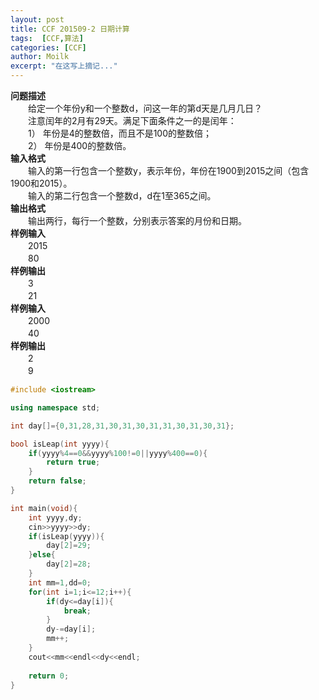 ```yaml
---
layout: post
title: CCF 201509-2 日期计算
tags:  [CCF,算法]
categories: [CCF]
author: Moilk
excerpt: "在这写上摘记..."
---
```


**问题描述**  
　　给定一个年份y和一个整数d，问这一年的第d天是几月几日？  
　　注意闰年的2月有29天。满足下面条件之一的是闰年：  
　　1） 年份是4的整数倍，而且不是100的整数倍；  
　　2） 年份是400的整数倍。  
**输入格式**  
　　输入的第一行包含一个整数y，表示年份，年份在1900到2015之间（包含1900和2015）。  
　　输入的第二行包含一个整数d，d在1至365之间。  
**输出格式**  
　　输出两行，每行一个整数，分别表示答案的月份和日期。  
**样例输入**  
　　2015  
　　80  
**样例输出**  
　　3  
　　21  
**样例输入**  
　　2000  
　　40  
**样例输出**  
　　2  
　　9  

```cpp
#include <iostream>

using namespace std;

int day[]={0,31,28,31,30,31,30,31,31,30,31,30,31};

bool isLeap(int yyyy){
	if(yyyy%4==0&&yyyy%100!=0||yyyy%400==0){
		return true;
	}
	return false;
}

int main(void){
	int yyyy,dy;
	cin>>yyyy>>dy;
	if(isLeap(yyyy)){
		day[2]=29;
	}else{
		day[2]=28;
	}
	int mm=1,dd=0;
	for(int i=1;i<=12;i++){
		if(dy<=day[i]){
			break;
		}
		dy-=day[i];
		mm++;
	}
	cout<<mm<<endl<<dy<<endl;
	
	return 0;
}
```